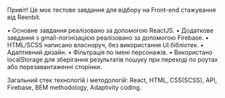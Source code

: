 Привіт! Це моє тестове завдання для відбору на Front-end стажування від Reenbit.

• Основне завдання реалізовано за допомогою ReaсtJS.
• Додаткове завдання з gmail-логінізацією реалізовано за допомогою Firebase.
• HTML/SCSS написано власноруч, без використання UI бібліотек.
• Адаптивний дизайн.
• Фільтрація по імені персонажів.
• Використано localStorage для зберігання результатів пошуку при переході по роутах або перезавантаженні сторінки.

Загальний стек технологій і методологій: React, HTML, CSS(SCSS), API, Firebase, BEM methodology, Adaptivity coding.